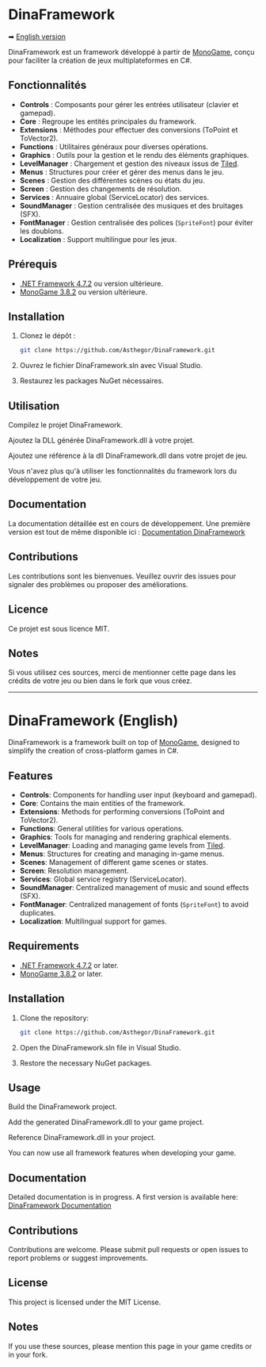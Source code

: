 # DinaFramework
➡ [English version](#dinaframework-english)

DinaFramework est un framework développé à partir de [MonoGame](https://github.com/MonoGame/MonoGame), conçu pour faciliter la création de jeux multiplateformes en C#.

## Fonctionnalités

- **Controls** : Composants pour gérer les entrées utilisateur (clavier et gamepad).
- **Core** : Regroupe les entités principales du framework.
- **Extensions** : Méthodes pour effectuer des conversions (ToPoint et ToVector2).
- **Functions** : Utilitaires généraux pour diverses opérations.
- **Graphics** : Outils pour la gestion et le rendu des éléments graphiques.
- **LevelManager** : Chargement et gestion des niveaux issus de [Tiled](https://www.mapeditor.org/).
- **Menus** : Structures pour créer et gérer des menus dans le jeu.
- **Scenes** : Gestion des différentes scènes ou états du jeu.
- **Screen** : Gestion des changements de résolution.
- **Services** : Annuaire global (ServiceLocator) des services.
- **SoundManager** : Gestion centralisée des musiques et des bruitages (SFX).
- **FontManager** : Gestion centralisée des polices (`SpriteFont`) pour éviter les doublons.
- **Localization** : Support multilingue pour les jeux.

## Prérequis

- [.NET Framework 4.7.2](https://dotnet.microsoft.com/download/dotnet-framework/net472) ou version ultérieure.
- [MonoGame 3.8.2](https://github.com/MonoGame/MonoGame/releases/tag/v3.8.2) ou version ultérieure.

## Installation

1. Clonez le dépôt :

   ```bash
   git clone https://github.com/Asthegor/DinaFramework.git
2. Ouvrez le fichier DinaFramework.sln avec Visual Studio.

3. Restaurez les packages NuGet nécessaires.

## Utilisation
Compilez le projet DinaFramework.

Ajoutez la DLL générée DinaFramework.dll à votre projet.

Ajoutez une référence à la dll DinaFramework.dll dans votre projet de jeu.

Vous n'avez plus qu'à utiliser les fonctionnalités du framework lors du développement de votre jeu.

## Documentation
La documentation détaillée est en cours de développement.
Une première version est tout de même disponible ici : [Documentation DinaFramework](https://dinacsharp.lacombedominique.com/documentation/)

## Contributions
Les contributions sont les bienvenues. Veuillez ouvrir des issues pour signaler des problèmes ou proposer des améliorations.

## Licence
Ce projet est sous licence MIT.

## Notes
Si vous utilisez ces sources, merci de mentionner cette page dans les crédits de votre jeu ou bien dans le fork que vous créez.

---

# DinaFramework (English)

DinaFramework is a framework built on top of [MonoGame](https://github.com/MonoGame/MonoGame), designed to simplify the creation of cross-platform games in C#.

## Features

- **Controls**: Components for handling user input (keyboard and gamepad).
- **Core**: Contains the main entities of the framework.
- **Extensions**: Methods for performing conversions (ToPoint and ToVector2).
- **Functions**: General utilities for various operations.
- **Graphics**: Tools for managing and rendering graphical elements.
- **LevelManager**: Loading and managing game levels from [Tiled](https://www.mapeditor.org/).
- **Menus**: Structures for creating and managing in-game menus.
- **Scenes**: Management of different game scenes or states.
- **Screen**: Resolution management.
- **Services**: Global service registry (ServiceLocator).
- **SoundManager**: Centralized management of music and sound effects (SFX).
- **FontManager**: Centralized management of fonts (`SpriteFont`) to avoid duplicates.
- **Localization**: Multilingual support for games.

## Requirements

- [.NET Framework 4.7.2](https://dotnet.microsoft.com/download/dotnet-framework/net472) or later.
- [MonoGame 3.8.2](https://github.com/MonoGame/MonoGame/releases/tag/v3.8.2) or later.

## Installation

1. Clone the repository:

   ```bash
   git clone https://github.com/Asthegor/DinaFramework.git
2. Open the DinaFramework.sln file in Visual Studio.

3. Restore the necessary NuGet packages.

## Usage
Build the DinaFramework project.

Add the generated DinaFramework.dll to your game project.

Reference DinaFramework.dll in your project.

You can now use all framework features when developing your game.

## Documentation
Detailed documentation is in progress.
A first version is available here: [DinaFramework Documentation](https://dinacsharp.lacombedominique.com/documentation/)

## Contributions
Contributions are welcome. Please submit pull requests or open issues to report problems or suggest improvements.

## License
This project is licensed under the MIT License.

## Notes
If you use these sources, please mention this page in your game credits or in your fork.

